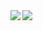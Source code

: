 <a href="https://github.com/anuraghazra/github-readme-stats">
	<img align="left" src="https://github-readme-stats.vercel.app/api/top-langs/?username=everlyy&hide_title=true&theme=github_dark" />
</a>
<a href="https://github.com/anuraghazra/github-readme-stats">
	<img align="left" src="https://github-readme-stats.vercel.app/api?username=everlyy&hide_title=true&hide_rank=true&show_icons=true&include_all_commits=true&count_private=true&theme=github_dark" />
</a>
